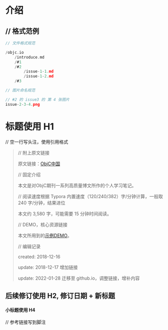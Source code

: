 

# 介绍



## // 格式范例



```c
// 文件格式规范

/objc.io
	/introduce.md
	/#1
	/#2
		/issue-1-1.md
		/issue-1-2.md
	/#3
```



```c
// 图片命名规范

// #2 的 issue3 的 第 4 张图片
issue-2-3-4.png
```



# 标题使用 H1



// 空一行写头注，使用引用格式

> // 附上原文链接
>
> 原文链接：[ObjC中国](https://objccn.io/)
>
> 
>
> // 固定介绍
>
> 本文是对ObjC期刊一系列高质量博文所作的个人学习笔记。
>
> 
>
> // 阅读速度根据 Typora 内置速度（120/240/382）字/分钟计算，一般取 240 字/分钟，结果进位
>
> 本文约 3,580 字，可能需要 15 分钟时间阅读。
>
> 
>
> // DEMO，核心资源链接
>
> 本文所用到的[示例DEMO]()。
>
> 
>
> // 编辑记录
>
>
> created: 2018-12-16
>
> update: 2018-12-17  增加链接
>
> update: 2022-01-28  迁移至 github.io，调整链接，增补内容



## 后续修订使用 H2, 修订日期 + 新标题



#### 小标题使用 H4



// 参考链接写到脚注